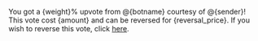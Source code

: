 You got a {weight}% upvote from @{botname} courtesy of @{sender}! <br> 
This vote cost {amount} and can be reversed for {reversal_price}. If you wish to reverse this vote, click [here]({link}).
